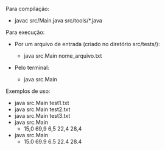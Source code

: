 Para compilação:

- javac src/Main.java src/tools/*.java

Para execução:

- Por um arquivo de entrada (criado no diretório src/tests/):
  - java src.Main nome_arquivo.txt

- Pelo terminal:
  - java src.Main

Exemplos de uso:

- java src.Main test1.txt
- java src.Main test2.txt
- java src.Main test3.txt
- java src.Main
  - 15,0
    69,9
    6,5
    22,4
    28,4
- java src.Main
  - 15.0
    69.9
    6.5
    22.4
    28.4